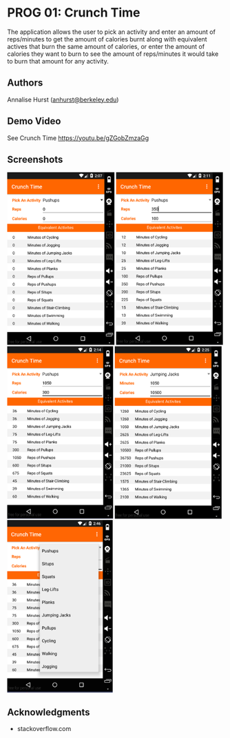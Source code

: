 # PROG 01: Crunch Time

The application allows the user to pick an activity and enter an amount of reps/minutes to get the amount of calories burnt along with equivalent actives that burn the same amount of calories, or enter the amount of calories they want to burn to see the amount of reps/minutes it would take to burn that amount for any activity.

## Authors

Annalise Hurst ([anhurst@berkeley.edu](mailto:your_email@berkeley.edu))

## Demo Video

See Crunch Time https://youtu.be/gZGobZmzaGg

## Screenshots

<img src="screenshots/Screen Shot 2016-02-04 at 11.07.06 AM.png" height="400" alt="Screenshot"/>
<img src="screenshots/Screen Shot 2016-02-04 at 11.11.38 AM.png" height="400" alt="Screenshot"/>
<img src="screenshots/Screen Shot 2016-02-04 at 11.14.16 AM.png" height="400" alt="Screenshot"/>
<img src="screenshots/Screen Shot 2016-02-04 at 11.24.55 AM.png" height="400" alt="Screenshot"/>
<img src="screenshots/Screen Shot 2016-02-04 at 11.46.13 AM.png" height="400" alt="Screenshot"/>

## Acknowledgments

* stackoverflow.com
